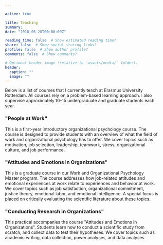 ```yaml
---

active: true

title: Teaching
summary: 
date: "2018-06-28T00:00:00Z"

reading_time: false  # Show estimated reading time?
share: false  # Show social sharing links?
profile: false  # Show author profile?
comments: false  # Show comments?

# Optional header image (relative to `assets/media/` folder).
header: 
  caption: ""
  image: ""
---
```


Below is a list of courses that I currently teach at Erasmus University Rotterdam. All courses rely on a problem-based learning approach. I also supervise approximately 10-15 undergraduate and graduate students each year.

### "People at Work" 
This is a first-year introductory organizational psychology course. The course is designed to provide students with an overview of what the field of work and organizational psychology has to offer. We cover topics such as motivation, job selection, leadership, teamwork, stress, organizational culture, and job performance. 



### "Attitudes and Emotions in Organizations"
This is a graduate course in our Work and Organizational Psychology Master program. The course addresses how job-related attitudes and emotional experiences at work relate to experiences and behavior at work. We cover topics such as job satisfaction, organizational commitment, justice theory, emotional labor, and emotional intelligence. A special focus is placed on critically evaluating the scientific literature about these topics. 



### "Conducting Research in Organizations" 
This practical accompanies the course "Attitudes and Emotions in Organizations". Students learn how to conduct a scientific study from scratch, and collect data to test their hypotheses. We cover topics such as academic writing, data collection, power analyses, and data analyses. 